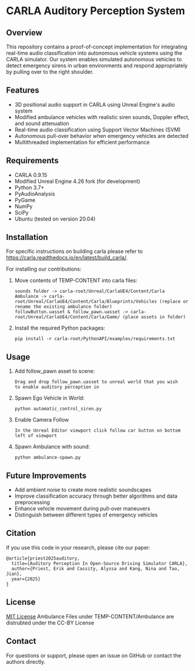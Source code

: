 # CARLA Auditory Perception System

## Overview

This repository contains a proof-of-concept implementation for integrating real-time audio classification into autonomous vehicle systems using the CARLA simulator. Our system enables simulated autonomous vehicles to detect emergency sirens in urban environments and respond appropriately by pulling over to the right shoulder.

## Features

- 3D positional audio support in CARLA using Unreal Engine's audio system
- Modified ambulance vehicles with realistic siren sounds, Doppler effect, and sound attenuation
- Real-time audio classification using Support Vector Machines (SVM)
- Autonomous pull-over behavior when emergency vehicles are detected
- Multithreaded implementation for efficient performance

## Requirements

- CARLA 0.9.15
- Modified Unreal Engine 4.26 fork (for development)
- Python 3.7+
- PyAudioAnalysis
- PyGame
- NumPy
- SciPy
- Ubuntu (tested on version 20.04)

## Installation

For specific instructions on building carla please refer to https://carla.readthedocs.io/en/latest/build_carla/. 

For installing our contributions:

1. Move contents of TEMP-CONTENT into carla files:
   ```
   sounds folder -> carla-root/Unreal/CarlaUE4/Content/Carla 
   Ambulance -> carla-root/Unreal/CarlaUE4/Content/Carla/Blueprints/Vehicles (replace or rename the existing ambulance folder)
   followButton.uasset & follow_pawn.uasset -> carla-root/Unreal/CarlaUE4/Content/Carla/Game/ (place assets in folder)
   ```

2. Install the required Python packages:
   ```
   pip install -r carla-root/PythonAPI/examples/requirements.txt
   ```
   
## Usage

1. Add follow_pawn asset to scene:
   ```
   Drag and drop follow_pawn.uasset to unreal world that you wish
   to enable auditory perception in
   ```

2. Spawn Ego Vehicle in World:
   ```
   python automatic_control_siren.py
   ```
   
3. Enable Camera Follow
   ```
   In the Unreal Editor viewport click follow car button on bottom left of viewport
   ```

4. Spawn Ambulance with sound:
   ```
   python ambulance-spawn.py
   ```

## Future Improvements

- Add ambient noise to create more realistic soundscapes
- Improve classification accuracy through better algorithms and data preprocessing
- Enhance vehicle movement during pull-over maneuvers
- Distinguish between different types of emergency vehicles

## Citation

If you use this code in your research, please cite our paper:
```
@article{priest2025auditory,
  title={Auditory Perception In Open-Source Driving Simulator CARLA},
  author={Priest, Erik and Cassity, Alyssa and Kang, Nina and Tao, Jian},
  year={2025}
}
```

## License

[MIT License](LICENSE)
Ambulance Files under TEMP-CONTENT/Ambulance are distrubted under the CC-BY License

## Contact

For questions or support, please open an issue on GitHub or contact the authors directly.

